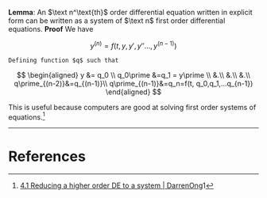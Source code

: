   

**Lemma**: An $\text n^\text{th}$ order differential equation written in explicit form can be written as a system of $\text n$ first order differential equations.
**Proof**
	We have
	
$$
y^{(n)}=f(t, y, y\prime, y\prime\prime..., y^{(n-1)})
$$

	Defining function $q$ such that 
	
$$
\begin{aligned}
	y &= q_0 \\
	q_0\prime &=q_1 = y\prime \\
	&.\\
	&.\\
	&.\\
	q\prime_{(n-2)}&=q_{(n-1)}\\
	q\prime_{(n-1)}&=q_n=f(t, q_0,q_1,...q_{n-1})
	\end{aligned}
$$

This is useful because computers are good at solving first order systems of equations.[^1]

---
# References
[^1]: [4.1 Reducing a higher order DE to a system | DarrenOng](https://www.youtube.com/watch?v=K_Oa-tY2dWw)1
